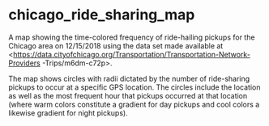 # chicago_ride_sharing_map
A map showing the time-colored frequency of ride-hailing pickups for the Chicago area on 12/15/2018 using the data 
set made available at <https://data.cityofchicago.org/Transportation/Transportation-Network-Providers
-Trips/m6dm-c72p>.

The map shows circles with radii dictated by the number of ride-sharing pickups to occur at a specific GPS location. The circles include the location as well as the most frequent hour that pickups occurred at that location (where warm colors constitute a gradient for day pickups and cool colors a likewise gradient for night pickups).

